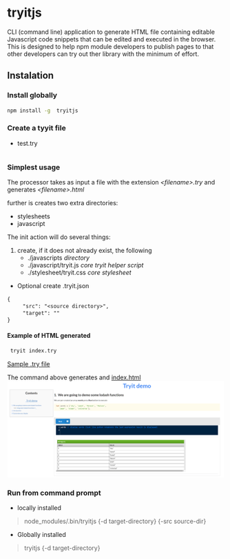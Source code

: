 # tryitjs

CLI (command line) application to generate HTML file containing editable Javascript code snippets that can be edited and executed in the browser. This is designed to help npm module developers to publish pages to that other developers can try out ther library with the minimum of effort.

## Instalation

### Install globally 
```sh
npm install -g  tryitjs
```
### Create a tyyit file

* test.try
```
```

### Simplest usage

The processor takes as input a file with the extension _&lt;filename&gt;.try_ and generates _&lt;filename&gt;.html_ 

further is creates two extra directories:

* stylesheets
* javascript


The init action will do several things:
1. create, if it does not already exist, the following
   * ./javascripts   _directory_
   * ./javascript/tryit.js _core tryit helper script_
   * ./stylesheet/tryit.css _core stylesheet_
   



* Optional create .tryit.json
```
{
     "src": "<source directory>",
     "target": ""
}
```

#### Example of HTML generated

```bash
 tryit index.try
```
<a href="index.try">Sample .try file</a>

The command above generates and <a href="index.html">index.html</a>
![](ttryitjs-demo.PNG)

### Run from command prompt

* locally installed
> node_modules/.bin/tryitjs <input-file> {-d target-directory} {-src source-dir}

* Globally installed
> tryitjs <input-file> {-d target-directory}

